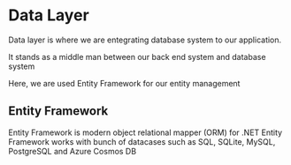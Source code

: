 ﻿# Data Layer
Data layer is where we are entegrating database system to our
application.

It stands as a middle man between our back end 
system and database system

Here, we are used Entity Framework for our entity management

## Entity Framework
Entity Framework is modern object relational mapper (ORM) for .NET
Entity Framework works with bunch of datacases such as SQL, SQLite,
MySQL, PostgreSQL and Azure Cosmos DB
